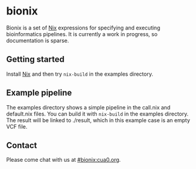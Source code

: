 # bionix

Bionix is a set of [Nix](http://nixos.org/nix) expressions for specifying and
executing bioinformatics pipelines. It is currently a work in progress, so
documentation is sparse.

## Getting started

Install [Nix](http://nixos.org/nix) and then try `nix-build` in the examples
directory.

## Example pipeline

The examples directory shows a simple pipeline in the call.nix and default.nix
files. You can build it with `nix-build` in the examples directory. The result
will be linked to ./result, which in this example case is an empty VCF file.

## Contact

Please come chat with us at [#bionix:cua0.org](http://matrix.to/#/#bionix:cua0.org).
